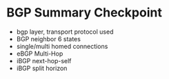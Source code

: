 # BGP Summary Checkpoint
* bgp layer, transport protocol used
* BGP neighbor 6 states
* single/multi homed connections
* eBGP Multi-Hop
* iBGP next-hop-self
* iBGP split horizon
  
